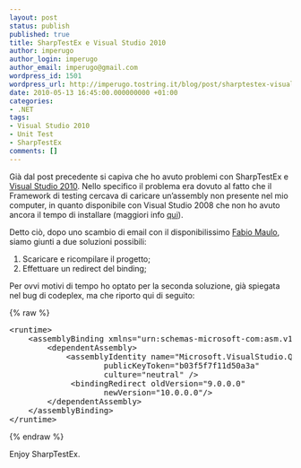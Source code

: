 ```yaml
---
layout: post
status: publish
published: true
title: SharpTestEx e Visual Studio 2010
author: imperugo
author_login: imperugo
author_email: imperugo@gmail.com
wordpress_id: 1501
wordpress_url: http://imperugo.tostring.it/blog/post/sharptestex-visual-studio-2010/
date: 2010-05-13 16:45:00.000000000 +01:00
categories:
- .NET
tags:
- Visual Studio 2010
- Unit Test
- SharpTestEx
comments: []
---
```

<p>Già dal post precedente si capiva che ho avuto problemi con SharpTestEx e <a title="Visual Studio 2010" href="http://tostring.it/tags/archive/visual+studio+2010" target="_blank">Visual Studio 2010</a>. Nello specifico il problema era dovuto al fatto che il Framework di testing cercava di caricare un’assembly non presente nel mio computer, in quanto disponibile con Visual Studio 2008 che non ho avuto ancora il tempo di installare (maggiori info <a title="SharpTestEx - Test fails is Visual Studio 2008 is not installed." href="http://sharptestex.codeplex.com/WorkItem/View.aspx?WorkItemId=5995" rel="nofollow" target="_blank">qui</a>).</p>  <p>Detto ciò, dopo uno scambio di email con il disponibilissimo <a title="Fabio Maulo&#39;s blog" href="http://fabiomaulo.blogspot.com/" rel="nofollow" target="_blank">Fabio Maulo</a>, siamo giunti a due soluzioni possibili:</p>  <ol>   <li>Scaricare e ricompilare il progetto; </li>    <li>Effettuare un redirect del binding; </li> </ol>  <p>Per ovvi motivi di tempo ho optato per la seconda soluzione, già spiegata nel bug di codeplex, ma che riporto qui di seguito:</p>  {% raw %}<pre class="brush: xml;">&lt;runtime&gt;
    &lt;assemblyBinding xmlns=&quot;urn:schemas-microsoft-com:asm.v1&quot;&gt;
        &lt;dependentAssembly&gt;
            &lt;assemblyIdentity name=&quot;Microsoft.VisualStudio.QualityTools.UnitTestFramework&quot; 
                    publicKeyToken=&quot;b03f5f7f11d50a3a&quot; 
                    culture=&quot;neutral&quot; /&gt;
             &lt;bindingRedirect oldVersion=&quot;9.0.0.0&quot;
                    newVersion=&quot;10.0.0.0&quot;/&gt;
        &lt;/dependentAssembly&gt;
    &lt;/assemblyBinding&gt;
&lt;/runtime&gt;</pre>{% endraw %}

<p>Enjoy SharpTestEx.</p>
